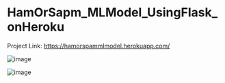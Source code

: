 # HamOrSapm_MLModel_UsingFlask_onHeroku

Project Link: https://hamorspammlmodel.herokuapp.com/

![image](https://user-images.githubusercontent.com/23252844/176598170-43b9ea8b-a2a9-48ea-9f31-c8dae4c0cdb4.png)

![image](https://user-images.githubusercontent.com/23252844/176598252-5eb39d98-8164-4953-b700-849be764b622.png)
